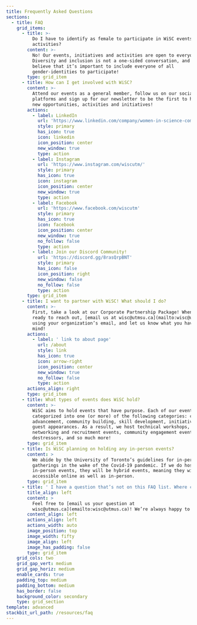 ```yaml
---
title: Frequently Asked Questions
sections:
  - title: FAQ
    grid_items:
      - title: >-
          Do I have to identify as female to participate in WiSC events and
          activities?
        content: >-
          No! Our events, initiatives and activities are open to everyone.
          Diversity and inclusion is not a one-sided conversation, and we
          believe that it’s important to include everyone of all
          gender-identities to participate!
        type: grid_item
      - title: How can I get involved with WiSC?
        content: >-
          Attend our events as a general member, follow us on our social media
          platforms and sign up for our newsletter to be the first to hear about
          new opportunities, activities and initiatives!  
        actions:
          - label: LinkedIn
            url: 'https://www.linkedin.com/company/women-in-science-computing/'
            style: primary
            has_icon: true
            icon: linkedin
            icon_position: center
            new_window: true
            type: action
          - label: Instagram
            url: 'https://www.instagram.com/wiscutm/'
            style: primary
            has_icon: true
            icon: instagram
            icon_position: center
            new_window: true
            type: action
          - label: Facebook
            url: 'https://www.facebook.com/wiscutm'
            style: primary
            has_icon: true
            icon: facebook
            icon_position: center
            new_window: true
            no_follow: false
            type: action
          - label: Join our Discord Community!
            url: 'https://discord.gg/8rasQrpBNT'
            style: primary
            has_icon: false
            icon_position: right
            new_window: false
            no_follow: false
            type: action
        type: grid_item
      - title: I want to partner with WiSC! What should I do?
        content: >-
          First, take a look at our Corporate Partnership Package! When you’re
          ready to reach out, [email us at wisc@utmsu.ca](mailto:wisc@utmsu.ca)
          using your organization’s email, and let us know what you have in
          mind!
        actions:
          - label: ' link to about page'
            url: /about
            style: link
            has_icon: true
            icon: arrow-right
            icon_position: center
            new_window: true
            no_follow: false
            type: action
        actions_align: right
        type: grid_item
      - title: What types of events does WiSC hold?
        content: >-
          WiSC aims to hold events that have purpose. Each of our events can be
          categorized into one (or more) of the following categories: career
          advancement, community building, skill development, initiatives and
          guest appearances. As a result, we host technical workshops,
          networking and recruitment events, community engagement events,
          destressors, and so much more!
        type: grid_item
      - title: Is WiSC planning on holding any in-person events?
        content: >
          We abide by the University of Toronto’s guidelines for in-person
          gatherings in the wake of the Covid-19 pandemic. If we do host any
          in-person events, they will be hybrid events, meaning they will be
          accessible online as well as in-person.
        type: grid_item
      - title: ' I have a question that’s not on this FAQ list. Where can I find an answer?'
        title_align: left
        content: >
          Feel free to [email us your question at
          wisc@utmus.ca](emailto:wisc@utmus.ca)! We’re always happy to answer!
        content_align: left
        actions_align: left
        actions_width: auto
        image_position: top
        image_width: fifty
        image_align: left
        image_has_padding: false
        type: grid_item
    grid_cols: two
    grid_gap_vert: medium
    grid_gap_horiz: medium
    enable_cards: true
    padding_top: medium
    padding_bottom: medium
    has_border: false
    background_color: secondary
    type: grid_section
template: advanced
stackbit_url_path: /resources/faq
---
```

